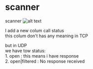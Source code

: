 # scanner
scanner
![alt text](https://raw.githubusercontent.com/0xf1f1/second/master/img/output.png)



I add a new colum call status <br />
this colum don't has any meaning in TCP<br />

but in UDP<br />
  we have tow status:<br />
     1. open : this means i have response<br />
     2. open|filtered : No response received<br />
